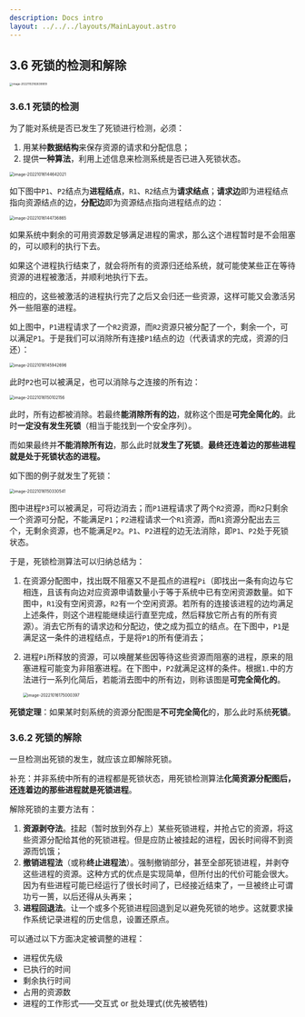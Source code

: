 ```yaml
---
description: Docs intro
layout: ../../../layouts/MainLayout.astro
---
```


## 3.6 死锁的检测和解除

<img src="https://images.drshw.tech/images/notes/image-20221102182639909.png" alt="image-20221102182639909" style="zoom:33%;" />

### 3.6.1 死锁的检测

为了能对系统是否已发生了死锁进行检测，必须：

1. 用某种**数据结构**来保存资源的请求和分配信息；
2. 提供**一种算法**，利用上述信息来检测系统是否已进入死锁状态。

<img src="https://images.drshw.tech/images/notes/image-20221016144642021.png" alt="image-20221016144642021" style="zoom:50%;" />

如下图中`P1`、`P2`结点为**进程结点**，`R1`、`R2`结点为**请求结点**；**请求边**即为进程结点指向资源结点的边，**分配边**即为资源结点指向进程结点的边：

<img src="https://images.drshw.tech/images/notes/image-20221016144736865.png" alt="image-20221016144736865" style="zoom:50%;" />

如果系统中剩余的可用资源数足够满足进程的需求，那么这个进程暂时是不会阻塞的，可以顺利的执行下去。

如果这个进程执行结束了，就会将所有的资源归还给系统，就可能使某些正在等待资源的进程被激活，并顺利地执行下去。

相应的，这些被激活的进程执行完了之后又会归还一些资源，这样可能又会激活另外一些阻塞的进程。

如上图中，`P1`进程请求了一个`R2`资源，而`R2`资源只被分配了一个，剩余一个，可以满足`P1`。于是我们可以消除所有连接`P1`结点的边（代表请求的完成，资源的归还）：

<img src="https://images.drshw.tech/images/notes/image-20221016145942696.png" alt="image-20221016145942696" style="zoom:50%;" />

此时`P2`也可以被满足，也可以消除与之连接的所有边：

<img src="https://images.drshw.tech/images/notes/image-20221016150102156.png" alt="image-20221016150102156" style="zoom:50%;" />

 此时，所有边都被消除。若最终**能消除所有的边**，就称这个图是**可完全简化的**。此时**一定没有发生死锁**（相当于能找到一个安全序列）。

而如果最终并**不能消除所有边**，那么此时就**发生了死锁**。**最终还连着边的那些进程就是处于死锁状态的进程。**

如下图的例子就发生了死锁：

<img src="https://images.drshw.tech/images/notes/image-20221016150330541.png" alt="image-20221016150330541" style="zoom:50%;" />

图中进程`P3`可以被满足，可将边消去；而`P1`进程请求了两个`R2`资源，而`R2`只剩余一个资源可分配，不能满足`P1`；`P2`进程请求一个`R1`资源，而`R1`资源分配出去三个，无剩余资源，也不能满足`P2`。`P1`、`P2`进程的边无法消除，即`P1`、`P2`处于死锁状态。

于是，死锁检测算法可以归纳总结为：

1. 在资源分配图中，找出既不阻塞又不是孤点的进程`Pi`（即找出一条有向边与它相连，且该有向边对应资源申请数量小于等于系统中已有空闲资源数量。如下图中，`R1`没有空闲资源，`R2`有一个空闲资源。若所有的连接该进程的边均满足上述条件，则这个进程能继续运行直至完成，然后释放它所占有的所有资源）。消去它所有的请求边和分配边，使之成为孤立的结点。在下图中，`P1`是满足这一条件的进程结点，于是将`P1`的所有便消去；


2. 进程`Pi`所释放的资源，可以唤醒某些因等待这些资源而阻塞的进程，原来的阻塞进程可能变为非阻塞进程。在下图中，`P2`就满足这样的条件。根据`1.`中的方法进行一系列化简后，若能消去图中的所有边，则称该图是**可完全简化的**。

   <img src="https://images.drshw.tech/images/notes/image-20221016175000397.png" alt="image-20221016175000397" style="zoom:50%;" />

**死锁定理**：如果某时刻系统的资源分配图是**不可完全简化**的，那么此时系统**死锁**。

### 3.6.2 死锁的解除

一旦检测出死锁的发生，就应该立即解除死锁。

补充：并非系统中所有的进程都是死锁状态，用死锁检测算法**化简资源分配图后，还连着边的那些进程就是死锁进程**。

解除死锁的主要方法有：

1. **资源剥夺法**。挂起（暂时放到外存上）某些死锁进程，并抢占它的资源，将这些资源分配给其他的死锁进程。但是应防止被挂起的进程，因长时间得不到资源而饥饿；
2. **撤销进程法**（或称**终止进程法**）。强制撤销部分，甚至全部死锁进程，并剥夺这些进程的资源。这种方式的优点是实现简单，但所付出的代价可能会很大。因为有些进程可能已经运行了很长时间了，已经接近结束了，一旦被终止可谓功亏一篑，以后还得从头再来；
3. **进程回退法**。让一个或多个死锁进程回退到足以避免死锁的地步。这就要求操作系统记录进程的历史信息，设置还原点。

可以通过以下方面决定被调整的进程：

+ 进程优先级
+ 已执行的时间
+ 剩余执行时间
+ 占用的资源数
+ 进程的工作形式——交互式 or 批处理式(优先被牺牲)
